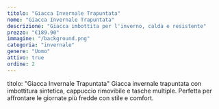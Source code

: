```yaml
---
titolo: "Giacca Invernale Trapuntata"
nome: "Giacca Invernale Trapuntata"
descrizione: "Giacca imbottita per l'inverno, calda e resistente"
prezzo: "€189.90"
immagine: "/background.png"
categoria: "invernale"
genere: "Uomo"
attivo: true
ordine: 2
---
```


titolo: "Giacca Invernale Trapuntata"
Giacca invernale trapuntata con imbottitura sintetica, cappuccio rimovibile e tasche multiple. Perfetta per affrontare le giornate più fredde con stile e comfort.

